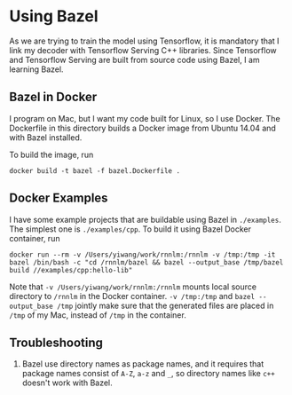 # Using Bazel

As we are trying to train the model using Tensorflow, it is mandatory
that I link my decoder with Tensorflow Serving C++ libraries.  Since
Tensorflow and Tensorflow Serving are built from source code using
Bazel, I am learning Bazel.

## Bazel in Docker

I program on Mac, but I want my code built for Linux, so I use Docker.
The Dockerfile in this directory builds a Docker image from Ubuntu
14.04 and with Bazel installed.

To build the image, run

```
docker build -t bazel -f bazel.Dockerfile .
```

## Docker Examples

I have some example projects that are buildable using Bazel in
`./examples`.  The simplest one is `./examples/cpp`.  To build it
using Bazel Docker container, run

```
docker run --rm -v /Users/yiwang/work/rnnlm:/rnnlm -v /tmp:/tmp -it bazel /bin/bash -c "cd /rnnlm/bazel && bazel --output_base /tmp/bazel build //examples/cpp:hello-lib"
```

Note that `-v /Users/yiwang/work/rnnlm:/rnnlm` mounts local source
directory to `/rnnlm` in the Docker container.  `-v /tmp:/tmp` and
`bazel --output_base /tmp` jointly make sure that the generated files
are placed in `/tmp` of my Mac, instead of `/tmp` in the container.


## Troubleshooting

1. Bazel use directory names as package names, and it requires that
   package names consist of `A-Z`, `a-z` and `_`, so directory names
   like `c++` doesn't work with Bazel.
